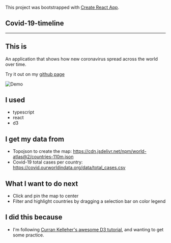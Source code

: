 This project was bootstrapped with [Create React App](https://github.com/facebook/create-react-app).

## Covid-19-timeline
-------------------------

## This is
An application that shows how new coronavirus spread across the world over time.

Try it out on my [github page](https://yuanboxue-amber.github.io/covid-19-timeline/)

![Demo](/demo.gif)

## I used
- typescript
- react
- d3

## I get my data from
- Topojson to create the map: https://cdn.jsdelivr.net/npm/world-atlas@2/countries-110m.json
- Covid-19 total cases per country: https://covid.ourworldindata.org/data/total_cases.csv

## What I want to do next
- Click and pin the map to center
- Filter and highlight countries by dragging a selection bar on color legend

## I did this because
- I'm following [Curran Kelleher's awesome D3 tutorial](https://www.youtube.com/watch?v=_8V5o2UHG0E), and wanting to get some practice.